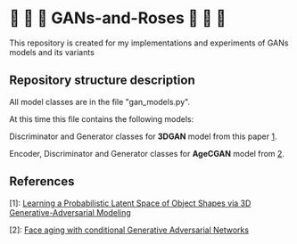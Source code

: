 # :gun: :gun: :gun: GANs-and-Roses :rose: :rose: :rose:
This repository is created for my implementations and experiments of GANs models and its variants   


## Repository structure description
All model classes are in the file "gan_models.py". 

At this time this file contains the following models:

Discriminator and Generator classes for **3DGAN** model from this paper [1](#ref1).

Encoder, Discriminator and Generator classes for **AgeCGAN** model from [2](#ref2).
## References
<a name="ref1"></a> [1]: [Learning a Probabilistic Latent Space of Object
Shapes via 3D Generative-Adversarial Modeling](https://arxiv.org/pdf/1610.07584)

<a name="ref2"></a> [2]: [Face aging with conditional Generative Adversarial Networks](https://arxiv.org/pdf/1702.01983)
